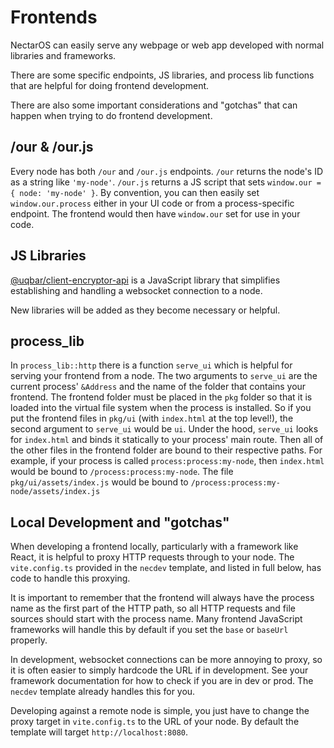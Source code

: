 # Frontends

NectarOS can easily serve any webpage or web app developed with normal libraries and frameworks.

There are some specific endpoints, JS libraries, and process lib functions that are helpful for doing frontend development.

There are also some important considerations and "gotchas" that can happen when trying to do frontend development.

## /our & /our.js

Every node has both `/our` and `/our.js` endpoints.
`/our` returns the node's ID as a string like `'my-node'`.
`/our.js` returns a JS script that sets `window.our = { node: 'my-node' }`.
By convention, you can then easily set `window.our.process` either in your UI code or from a process-specific endpoint.
The frontend would then have `window.our` set for use in your code.

## JS Libraries

[@uqbar/client-encryptor-api](https://www.npmjs.com/package/@uqbar/client-encryptor-api) is a JavaScript library that simplifies establishing and handling a websocket connection to a node.

New libraries will be added as they become necessary or helpful.

## process_lib

In `process_lib::http` there is a function `serve_ui` which is helpful for serving your frontend from a node.
The two arguments to `serve_ui` are the current process' `&Address` and the name of the folder that contains your frontend.
The frontend folder must be placed in the `pkg` folder so that it is loaded into the virtual file system when the process is installed.
So if you put the frontend files in `pkg/ui` (with `index.html` at the top level!), the second argument to `serve_ui` would be `ui`.
Under the hood, `serve_ui` looks for `index.html` and binds it statically to your process' main route.
Then all of the other files in the frontend folder are bound to their respective paths.
For example, if your process is called `process:process:my-node`, then `index.html` would be bound to `/process:process:my-node`.
The file `pkg/ui/assets/index.js` would be bound to `/process:process:my-node/assets/index.js`

## Local Development and "gotchas"

When developing a frontend locally, particularly with a framework like React, it is helpful to proxy HTTP requests through to your node.
The `vite.config.ts` provided in the `necdev` template, and listed in full below, has code to handle this proxying.

It is important to remember that the frontend will always have the process name as the first part of the HTTP path,
so all HTTP requests and file sources should start with the process name.
Many frontend JavaScript frameworks will handle this by default if you set the `base` or `baseUrl` properly.

In development, websocket connections can be more annoying to proxy, so it is often easier to simply hardcode the URL if in development.
See your framework documentation for how to check if you are in dev or prod.
The `necdev` template already handles this for you.

Developing against a remote node is simple, you just have to change the proxy target in `vite.config.ts` to the URL of your node.
By default the template will target `http://localhost:8080`.
